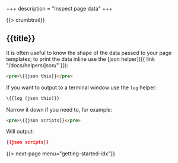 +++
description = "Inspect page data"
+++

{{> crumbtrail}}

## {{title}}

It is often useful to know the shape of the data passed to your page templates; to print the data inline use the [json helper]({{ link "/docs/helpers/json/" }}):

```html
<pre>\{{json this}}</pre>
```

If you want to output to a terminal window use the `log` helper:

```handlebars
\{{log (json this)}}
```

Narrow it down if you need to, for example:

```html
<pre>\{{json scripts}}</pre>
```

Will output:

```json
{{json scripts}}
```

{{> next-page menu="getting-started-idx"}}
